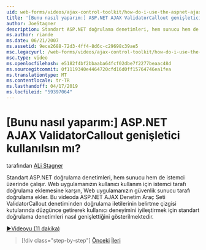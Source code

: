 ```yaml
---
uid: web-forms/videos/ajax-control-toolkit/how-do-i-use-the-aspnet-ajax-validatorcallout-extender
title: '[Bunu nasıl yaparım:] ASP.NET AJAX ValidatorCallout genişletici kullanılsın mı? | Microsoft Docs'
author: JoeStagner
description: Standart ASP.NET doğrulama denetimleri, hem sunucu hem de istemci üzerinde çalışır. Sunucu tarafı doğrulama c sırasında Web uygulamanızın güvenliğini ekler...
ms.author: riande
ms.date: 06/21/2007
ms.assetid: 9ece2688-72d3-4ff4-8d6c-c29698c39ae5
msc.legacyurl: /web-forms/videos/ajax-control-toolkit/how-do-i-use-the-aspnet-ajax-validatorcallout-extender
msc.type: video
ms.openlocfilehash: e5182f4bf2bbaaba64fcf02dbe7f2277beaac48d
ms.sourcegitcommit: 0f1119340e4464720cfd16d0ff15764746ea1fea
ms.translationtype: MT
ms.contentlocale: tr-TR
ms.lasthandoff: 04/17/2019
ms.locfileid: "59397064"
---
```

# <a name="how-do-i-use-the-aspnet-ajax-validatorcallout-extender"></a>[Bunu nasıl yaparım:] ASP.NET AJAX ValidatorCallout genişletici kullanılsın mı?

tarafından [ALi Stagner](https://github.com/JoeStagner)

Standart ASP.NET doğrulama denetimleri, hem sunucu hem de istemci üzerinde çalışır. Web uygulamanızın kullanıcı kullanım için istemci tarafı doğrulama eklemesine karşın, Web uygulamanızın güvenlik sunucu tarafı doğrulama ekler. Bu videoda ASP.NET AJAX Denetim Araç Seti ValidatorCallout denetiminden doğrulama iletilerinin belirtme çizgisi kutularında düzgünce getirerek kullanıcı deneyimini iyileştirmek için standart doğrulama denetimleri nasıl genişlettiğini gösterilmektedir.

[&#9654;Videoyu (11 dakika)](https://channel9.msdn.com/Blogs/ASP-NET-Site-Videos/how-do-i-use-the-aspnet-ajax-validatorcallout-extender)

> [!div class="step-by-step"]
> [Önceki](how-do-i-use-the-numericupdown-extender-control.md)
> [İleri](how-do-i-use-the-aspnet-ajax-resizablecontrol-extender.md)
